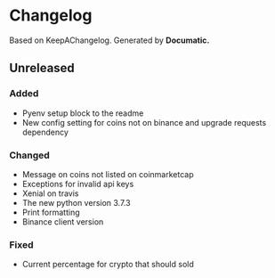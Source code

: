# Changelog

Based on KeepAChangelog.
Generated by **Documatic.**

## Unreleased

### Added

* Pyenv setup block to the readme
* New config setting for coins not on binance and upgrade requests dependency

### Changed

* Message on coins not listed on coinmarketcap
* Exceptions for invalid api keys
* Xenial on travis
* The new python version 3.7.3
* Print formatting
* Binance client version

### Fixed

* Current percentage for crypto that should sold
